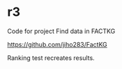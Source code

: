 # r3


Code for project
Find data in FACTKG

https://github.com/jiho283/FactKG


Ranking test recreates results.
